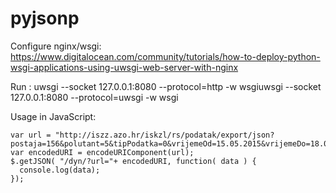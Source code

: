 # pyjsonp

Configure nginx/wsgi:
https://www.digitalocean.com/community/tutorials/how-to-deploy-python-wsgi-applications-using-uwsgi-web-server-with-nginx

Run :
    uwsgi --socket 127.0.0.1:8080 --protocol=http -w wsgiuwsgi --socket 127.0.0.1:8080 --protocol=uwsgi -w wsgi

Usage in JavaScript:

    var url = "http://iszz.azo.hr/iskzl/rs/podatak/export/json?postaja=156&polutant=5&tipPodatka=0&vrijemeOd=15.05.2015&vrijemeDo=18.05.2015";
    var encodedURI = encodeURIComponent(url);
    $.getJSON( "/dyn/?url="+ encodedURI, function( data ) {
      console.log(data);
    });
